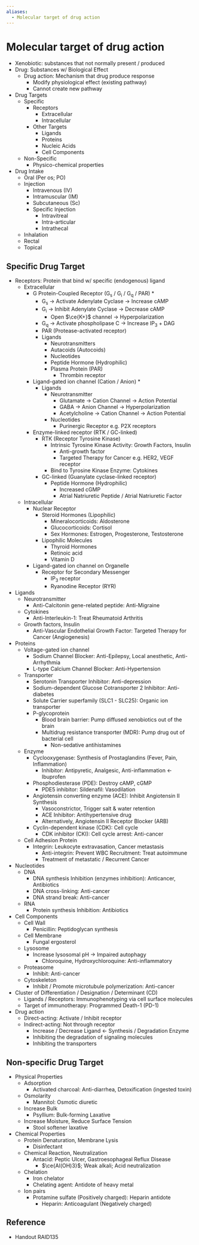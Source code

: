```yaml
---
aliases:
  - Molecular target of drug action
---
```


# Molecular target of drug action

- Xenobiotic: substances that not normally present / produced
- Drug: Substances w/ Biological Effect
	- Drug action: Mechanism that drug produce response
		- Modify physiological effect (existing pathway)
		- Cannot create new pathway
- Drug Targets
	- Specific
		- Receptors
			- Extracellular
			- Intracellular
		- Other Targets
			- Ligands
			- Proteins
			- Nucleic Acids
			- Cell Components
	- Non-Specific
		- Physico-chemical properties
- Drug Intake
	- Oral (Per os; PO)
	- Injection
		- Intravenous (IV)
		- Intramuscular (IM)
		- Subcutaneous (Sc)
		- Specific Injection
			- Intravitreal
			- Intra-articular
			- Intrathecal
	- Inhalation
	- Rectal
	- Topical

## Specific Drug Target

- Receptors: Protein that bind w/ specific (endogenous) ligand
	- Extracellular
		- G Protein-Coupled Receptor (G<sub>s</sub> / G<sub>i</sub> / G<sub>q</sub> / PAR) \*
			- G<sub>s</sub> → Activate Adenylate Cyclase → Increase cAMP
			- G<sub>i</sub> → Inhibit Adenylate Cyclase → Decrease cAMP
				- Open $\ce{K+}$ channel → Hyperpolarization
			- G<sub>q</sub> → Activate phospholipase C → Increase IP<sub>3</sub> + DAG
			- PAR (Protease-activated receptor)
			- Ligands
				- Neurotransmitters
				- Autacoids (Autocoids)
				- Nucleotides
				- Peptide Hormone (Hydrophilic)
				- Plasma Protein (PAR)
					- Thrombin receptor
		- Ligand-gated ion channel (Cation / Anion) \*
			- Ligands
				- Neurotransmitter
					- Glutamate → Cation Channel → Action Potential
					- GABA → Anion Channel → Hyperpolarization
					- Acetylcholine → Cation Channel → Action Potential
				- Nucleotides
					- Purinergic Receptor e.g. P2X receptors
		- Enzyme-linked receptor (RTK / GC-linked)
			- RTK (Receptor Tyrosine Kinase)
				- Intrinsic Tyrosine Kinase Activity: Growth Factors, Insulin
					- Anti-growth factor
					- Targeted Therapy for Cancer e.g. HER2, VEGF receptor
				- Bind to Tyrosine Kinase Enzyme: Cytokines
			- GC-linked (Guanylate cyclase-linked receptor)
				- Peptide Hormone (Hydrophilic)
					- Increased cGMP
					- Atrial Natriuretic Peptide / Atrial Natriuretic Factor
	- Intracellular
		- Nuclear Receptor
			- Steroid Hormones (Lipophilic)
				- Mineralocorticoids: Aldosterone
				- Glucocorticoids: Cortisol
				- Sex Hormones: Estrogen, Progesterone, Testosterone
			- Lipophilic Molecules
				- Thyroid Hormones
				- Retinoic acid
				- Vitamin D
		- Ligand-gated ion channel on Organelle
			- Receptor for Secondary Messenger
				- IP<sub>3</sub> receptor
				- Ryanodine Receptor (RYR)
- Ligands
	- Neurotransmitter
		- Anti-Calcitonin gene-related peptide: Anti-Migraine
	- Cytokines
		- Anti-Interleukin-1: Treat Rheumatoid Arthritis
	- Growth factors, Insulin
		- Anti-Vascular Endothelial Growth Factor: Targeted Therapy for Cancer (Angiogenesis)
- Proteins
	- Voltage-gated ion channel
		- Sodium Channel Blocker: Anti-Epilepsy, Local anesthetic, Anti-Arrhythmia
		- L-type Calcium Channel Blocker: Anti-Hypertension
	- Transporter
		- Serotonin Transporter Inhibitor: Anti-depression
		- Sodium-dependent Glucose Cotransporter 2 Inhibitor: Anti-diabetes
		- Solute Carrier superfamily (SLC1 - SLC25): Organic ion transporter
		- P-glycoprotein
			- Blood brain barrier: Pump diffused xenobiotics out of the brain
			- Multidrug resistance transporter (MDR): Pump drug out of bacterial cell
				- Non-sedative antihistamines
	- Enzyme
		- Cyclooxygenase: Synthesis of Prostaglandins (Fever, Pain, Inflammation)
			- Inhibitor: Antipyretic, Analgesic, Anti-inflammation ← Ibuprofen
		- Phosphodiesterase (PDE): Destroy cAMP, cGMP
			- PDE5 inhibitor: Sildenafil: Vasodilation
		- Angiotensin converting enzyme (ACE): Inhibit Angiotensin II Synthesis
			- Vasoconstrictor, Trigger salt & water retention
			- ACE Inhibitor: Antihypertensive drug
			- Alternatively, Angiotensin II Receptor Blocker (ARB)
		- Cyclin-dependent kinase (CDK): Cell cycle
			- CDK inhibitor (CKI): Cell cycle arrest: Anti-cancer
	- Cell Adhesion Protein
		- Integrin: Leukocyte extravasation, Cancer metastasis
			- Anti-integrin: Prevent WBC Recruitment: Treat autoimmune
			- Treatment of metastatic / Recurrent Cancer
- Nucleotides
	- DNA
		- DNA synthesis Inhibition (enzymes inhibition): Anticancer, Antibiotics
		- DNA cross-linking: Anti-cancer
		- DNA strand break: Anti-cancer
	- RNA
		- Protein synthesis Inhibition: Antibiotics
- Cell Components
	- Cell Wall
		- Penicillin: Peptidoglycan synthesis
	- Cell Membrane
		- Fungal ergosterol
	- Lysosome
		- Increase lysosomal pH → Impaired autophagy
			- Chloroquine, Hydroxychloroquine: Anti-inflammatory
	- Proteasome
		- Inhibit: Anti-cancer
	- Cytoskeleton
		- Inhibit / Promote microtubule polymerization: Anti-cancer
- Cluster of Differentiation / Designation / Determinant (CD)
	- Ligands / Receptors: Immunophenotyping via cell surface molecules
	- Target of immunotherapy: Programmed Death-1 (PD-1)
- Drug action
	- Direct-acting: Activate / Inhibit receptor
	- Indirect-acting: Not through receptor
		- Increase / Decrease Ligand ← Synthesis / Degradation Enzyme
		- Inhibiting the degradation of signaling molecules
		- Inhibiting the transporters

## Non-specific Drug Target

- Physical Properties
	- Adsorption
		- Activated charcoal: Anti-diarrhea, Detoxification (ingested toxin)
	- Osmolarity
		- Mannitol: Osmotic diuretic
	- Increase Bulk
		- Psyllium: Bulk-forming Laxative
	- Increase Moisture, Reduce Surface Tension
		- Stool softener laxative
- Chemical Properties
	- Protein Denaturation, Membrane Lysis
		- Disinfectant
	- Chemical Reaction, Neutralization
		- Antacid: Peptic Ulcer, Gastroesophageal Reflux Disease
			- $\ce{Al(OH)3}$; Weak alkali; Acid neutralization
	- Chelation
		- Iron chelator
		- Chelating agent: Antidote of heavy metal
	- Ion pairs
		- Protamine sulfate (Positively charged): Heparin antidote
			- Heparin: Anticoagulant (Negatively charged)

## Reference

- Handout RAID135
